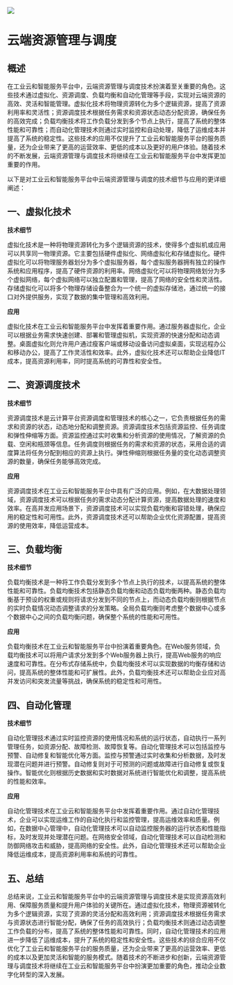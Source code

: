 <!--
title: 工业云和智能服务平台中的云端资源管理与调度
subtitle: 工业云和智能服务平台的云端资源管理与调度
author: 柴浩轩
keyword: 工业云和智能服务平台，云端资源管理与调度
published: 2024-05-22
topicImg: assets/5/md8.jpg
-->

![](assets/5/md8.jpg)
# 云端资源管理与调度


## 概述

在工业云和智能服务平台中，云端资源管理与调度技术扮演着至关重要的角色。这些技术通过虚拟化、资源调度、负载均衡和自动化管理等手段，实现对云端资源的高效、灵活和智能管理。虚拟化技术将物理资源转化为多个逻辑资源，提高了资源利用率和灵活性；资源调度技术根据任务需求和资源状态动态分配资源，确保任务的高效完成；负载均衡技术将工作负载分发到多个节点上执行，提高了系统的整体性能和可靠性；而自动化管理技术则通过实时监控和自动处理，降低了运维成本并提高了系统的稳定性。这些技术的应用不仅提升了工业云和智能服务平台的服务质量，还为企业带来了更高的运营效率、更低的成本以及更好的用户体验。随着技术的不断发展，云端资源管理与调度技术将继续在工业云和智能服务平台中发挥更加重要的作用。


以下是对工业云和智能服务平台中云端资源管理与调度的技术细节与应用的更详细阐述：

## 一、虚拟化技术

__技术细节__

虚拟化技术是一种将物理资源转化为多个逻辑资源的技术，使得多个虚拟机或应用可以共享同一物理资源。它主要包括硬件虚拟化、网络虚拟化和存储虚拟化。硬件虚拟化可以将物理服务器划分为多个虚拟服务器，每个虚拟服务器拥有独立的操作系统和应用程序，提高了硬件资源的利用率。网络虚拟化可以将物理网络划分为多个虚拟网络，每个虚拟网络可以独立配置和管理，提高了网络的安全性和灵活性。存储虚拟化可以将多个物理存储设备整合为一个统一的虚拟存储池，通过统一的接口对外提供服务，实现了数据的集中管理和高效利用。

__应用__

虚拟化技术在工业云和智能服务平台中发挥着重要作用。通过服务器虚拟化，企业可以根据业务需求快速创建、部署和管理虚拟机，实现资源的快速分配和动态调整。桌面虚拟化则允许用户通过瘦客户端或移动设备访问虚拟桌面，实现远程办公和移动办公，提高了工作灵活性和效率。此外，虚拟化技术还可以帮助企业降低IT成本，提高资源利用率，同时提高系统的可靠性和安全性。

## 二、资源调度技术

__技术细节__

资源调度技术是云计算平台资源调度和管理技术的核心之一，它负责根据任务的需求和资源的状态，动态地分配和调整资源。资源调度技术包括资源监控、任务调度和弹性伸缩等方面。资源监控通过实时收集和分析资源的使用情况，了解资源的负载、空闲和瓶颈等信息。任务调度则根据任务的需求和资源的状态，采用合适的调度算法将任务分配到相应的资源上执行。弹性伸缩则根据任务量的变化动态调整资源的数量，确保任务能够高效完成。

__应用__

资源调度技术在工业云和智能服务平台中具有广泛的应用。例如，在大数据处理领域，资源调度技术可以根据任务的需求动态分配计算资源，提高数据处理的速度和效率。在高并发应用场景下，资源调度技术可以实现负载均衡和容错处理，确保应用的稳定性和可用性。此外，资源调度技术还可以帮助企业优化资源配置，提高资源的使用效率，降低运营成本。

## 三、负载均衡

__技术细节__

负载均衡技术是一种将工作负载分发到多个节点上执行的技术，以提高系统的整体性能和可靠性。负载均衡技术包括静态负载均衡和动态负载均衡两种。静态负载均衡基于预设的权重或规则将请求分发到不同的节点上，而动态负载均衡则根据节点的实时负载情况动态调整请求的分发策略。全局负载均衡则考虑整个数据中心或多个数据中心之间的负载均衡问题，确保整个系统的性能和可用性。

__应用__

负载均衡技术在工业云和智能服务平台中扮演着重要角色。在Web服务领域，负载均衡技术可以将用户请求分发到多个Web服务器上执行，提高Web服务的响应速度和可靠性。在分布式存储系统中，负载均衡技术可以实现数据的均衡存储和访问，提高系统的整体性能和可扩展性。此外，负载均衡技术还可以帮助企业应对高并发访问和突发流量等挑战，确保系统的稳定性和可用性。

## 四、自动化管理

__技术细节__

自动化管理技术通过实时监控资源的使用情况和系统的运行状态，自动执行一系列管理任务，如资源分配、故障检测、故障恢复等。自动化管理技术可以包括监控与预警、自动修复和智能优化等方面。监控与预警通过实时收集和分析数据，及时发现潜在问题并进行预警。自动修复则对于可预测的问题或故障进行自动修复或恢复操作。智能优化则根据历史数据和实时数据对系统进行智能优化和调整，提高系统的性能和效率。

__应用__

自动化管理技术在工业云和智能服务平台中发挥着重要作用。通过自动化管理技术，企业可以实现运维工作的自动化执行和监控管理，提高运维效率和质量。例如，在数据中心管理中，自动化管理技术可以自动监控服务器的运行状态和性能指标，及时发现并处理潜在问题。在网络安全领域，自动化管理技术可以自动检测和防御网络攻击和威胁，提高网络的安全性。此外，自动化管理技术还可以帮助企业降低运维成本，提高资源利用率和系统的可靠性。

## 五、总结

总结来说，工业云和智能服务平台中的云端资源管理与调度技术是实现资源高效利用、保障服务质量和提升用户体验的关键所在。通过虚拟化技术，物理资源被转化为多个逻辑资源，实现了资源的灵活分配和高效利用；资源调度技术根据任务需求与资源状态进行智能分配，确保了任务的高效执行；负载均衡技术则通过动态调整工作负载的分布，提高了系统的整体性能和可靠性。同时，自动化管理技术的应用进一步降低了运维成本，提升了系统的稳定性和安全性。这些技术的综合应用不仅优化了工业云和智能服务平台的服务质量，还为企业带来了更高的运营效率、更低的成本以及更加灵活和智能的服务模式。随着技术的不断进步和创新，云端资源管理与调度技术将继续在工业云和智能服务平台中扮演更加重要的角色，推动企业数字化转型的深入发展。
